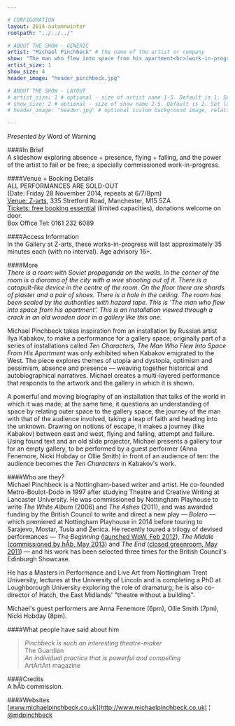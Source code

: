 ```yaml
---

# CONFIGURATION
layout: 2014-autumnwinter
rootpath: "../../../"

# ABOUT THE SHOW - GENERIC
artist: "Michael Pinchbeck" # the name of the artist or company
show: "The man who flew into space from his apartment<br>(work-in-progress)" # the name of the show
artist_size: 1
show_size: 4
header_image: "header_pinchbeck.jpg"

# ABOUT THE SHOW - LAYOUT
# artist_size: 1 # optional - size of artist name 1-5. Default is 1. Set longer names to lower values
# show_size: 2 # optional - size of show name 2-5. Default is 2. Set longer names to lower values
# header_image: "header.jpg" # optional custom background image, relative to current page

---
```

*Presented by* Word of Warning        
           
####In Brief     
A slideshow exploring absence + presence, flying + falling, and the power of the artist to fail or be free; a specially commissioned work-in-progress.          
          
####Venue + Booking Details      
ALL PERFORMANCES ARE SOLD-OUT               
(Date: Friday 28 November 2014, repeats at 6/7/8pm)     
[Venue: Z-arts](http://www.z-arts.org/about-us/getting-here), 335 Stretford Road, Manchester, M15 5ZA         
[Tickets: free booking essential](http://www.z-arts.org/events/word-of-warning-work-in-progress-michael-pinchbeck) (limited capacities), donations welcome on door.           
Box Office Tel: 0161 232 6089    
           
####Access Information      
In the Gallery at Z-arts, these works-in-progress will last approximately 35 minutes each (with no interval). Age advisory 16+.             
           
####More   
*There is a room with Soviet propaganda on the walls. In the corner of the room is a diorama of the city with a wire shooting out of it. There is a catapult-like device in the centre of the room. On the floor there are shards of plaster and a pair of shoes. There is a hole in the ceiling. The room has been sealed by the authorities with hazard tape. This is 'The man who flew into space from his apartment'. This is an installation viewed through a crack in an old wooden door in a gallery like this one.*      
           
Michael Pinchbeck takes inspiration from an installation by Russian artist Ilya Kabakov, to make a performance for a gallery space; originally part of a series of installations called *Ten Characters*, *The Man Who Flew Into Space From His Apartment* was only exhibited when Kabakov emigrated to the West. The piece explores themes of utopia and dystopia, optimism and pessimism, absence and presence — weaving together historical and autobiographical narratives. Michael creates a multi-layered performance that responds to the artwork and the gallery in which it is shown.           
           
A powerful and moving biography of an installation that talks of the world in which it was made; at the same time, it questions an understanding of space by relating outer space to the gallery space, the journey of the man with that of the audience involved, taking a leap of faith and heading into the unknown. Drawing on notions of escape, it makes a journey (like Kabakov) between east and west, flying and falling, attempt and failure. Using found text and an old slide projector, Michael presents a gallery tour for an empty gallery, to be performed by a guest performer (Anna Fenemore, Nicki Hobday or Ollie Smith) in front of an audience of ten: the audience becomes the *Ten Characters* in Kabakov's work.
           
####Who are they?    
Michael Pinchbeck is a Nottingham-based writer and artist. He co-founded Metro-Boulot-Dodo in 1997 after studying Theatre and Creative Writing at Lancaster University. He was commissioned by Nottingham Playhouse to write *The White Album* (2006) and *The Ashes* (2011), and was awarded funding by the British Council to write and direct a new play — *Bolero* — which premiered at Nottingham Playhouse in 2014 before touring to Sarajevo, Mostar, Tusla and Zenica. He recently toured a trilogy of devised performances — *The Beginning* ([launched WoW, Feb 2012](http://wordofwarning.posthaven.com/warnmcr-that-was-the-beginning-now-for-more)), *The Middle* ([commissioned by hÅb, May 2013](/archive/2013-springsummer/pinchbeckghelani)) and *The End* ([closed greenroom, May 2011](http://www.greenroomarts.org/archive/events/the-end)) — and his work has been selected three times for the British Council's Edinburgh Showcase.      
           
He has a Masters in Performance and Live Art from Nottingham Trent University, lectures at the University of Lincoln and is completing a PhD at Loughborough University exploring the role of dramaturg; he is also co-director of Hatch, the East Midlands' "theatre without a building".    
           
Michael's guest performers are Anna Fenemore (6pm), Ollie Smith (7pm), Nicki Hobday (8pm).                  
           
####What people have said about him         
>*Pinchbeck is such an interesting theatre-maker*<br>The Guardian            
>*An individual practice that is powerful and compelling*<br>ArtArtArt magazine         
           
####Credits    
A hÅb commission.            
            
####Websites    
[www.michaelpinchbeck.co.uk](http://www.michaelpinchbeck.co.uk) ¦ [@mdpinchbeck](http://twitter.com/mdpinchbeck)
